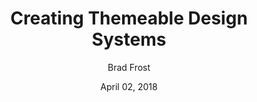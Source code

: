 ---
layout: post
date: April 02, 2018
title: Creating Themeable Design Systems
author: Brad Frost
link: http://bradfrost.com/blog/post/creating-themeable-design-systems/
description: Is it possible to create a single design system that powers wildly different-looking brands and experiences? The answer is yes! But why would you want to?
tags:
- code
- design tokens

---